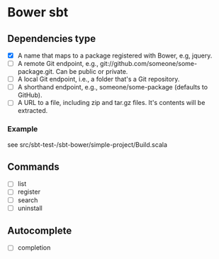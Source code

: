 # Bower sbt

## Dependencies type

* [X] A name that maps to a package registered with Bower, e.g, jquery.
* [ ] A remote Git endpoint, e.g., git://github.com/someone/some-package.git. Can be public or private.
* [ ] A local Git endpoint, i.e., a folder that's a Git repository.
* [ ] A shorthand endpoint, e.g., someone/some-package (defaults to GitHub).
* [ ] A URL to a file, including zip and tar.gz files. It's contents will be extracted.

### Example

see src/sbt-test-/sbt-bower/simple-project/Build.scala

## Commands

* [ ] list
* [ ] register
* [ ] search
* [ ] uninstall

## Autocomplete

* [ ] completion